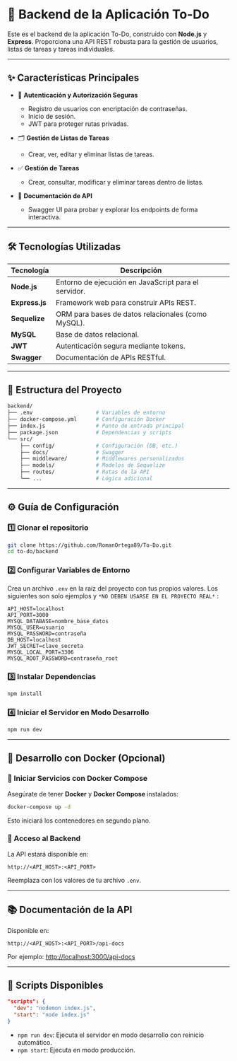 # 📝 Backend de la Aplicación To-Do

Este es el backend de la aplicación To-Do, construido con **Node.js** y **Express**. Proporciona una API REST robusta para la gestión de usuarios, listas de tareas y tareas individuales.

---

## ✨ Características Principales

- 🔐 **Autenticación y Autorización Seguras**

  - Registro de usuarios con encriptación de contraseñas.
  - Inicio de sesión.
  - JWT para proteger rutas privadas.

- 🗂️ **Gestión de Listas de Tareas**

  - Crear, ver, editar y eliminar listas de tareas.

- ✅ **Gestión de Tareas**

  - Crear, consultar, modificar y eliminar tareas dentro de listas.

- 📘 **Documentación de API**
  - Swagger UI para probar y explorar los endpoints de forma interactiva.

---

## 🛠️ Tecnologías Utilizadas

| Tecnología     | Descripción                                          |
| -------------- | ---------------------------------------------------- |
| **Node.js**    | Entorno de ejecución en JavaScript para el servidor. |
| **Express.js** | Framework web para construir APIs REST.              |
| **Sequelize**  | ORM para bases de datos relacionales (como MySQL).   |
| **MySQL**      | Base de datos relacional.                            |
| **JWT**        | Autenticación segura mediante tokens.                |
| **Swagger**    | Documentación de APIs RESTful.                       |

---

## 📂 Estructura del Proyecto

```bash
backend/
├── .env                    # Variables de entorno
├── docker-compose.yml      # Configuración Docker
├── index.js                # Punto de entrada principal
├── package.json            # Dependencias y scripts
└── src/
    ├── config/             # Configuración (DB, etc.)
    ├── docs/               # Swagger
    ├── middleware/         # Middlewares personalizados
    ├── models/             # Modelos de Sequelize
    ├── routes/             # Rutas de la API
    └── ...                 # Lógica adicional
```

---

## ⚙️ Guía de Configuración

### 1️⃣ Clonar el repositorio

```bash
git clone https://github.com/RomanOrtega89/To-Do.git
cd to-do/backend
```

### 2️⃣ Configurar Variables de Entorno

Crea un archivo `.env` en la raíz del proyecto con tus propios valores. Los siguientes son solo ejemplos y `*NO DEBEN USARSE EN EL PROYECTO REAL*` :

```env
API_HOST=localhost
API_PORT=3000
MYSQL_DATABASE=nombre_base_datos
MYSQL_USER=usuario
MYSQL_PASSWORD=contraseña
DB_HOST=localhost
JWT_SECRET=clave_secreta
MYSQL_LOCAL_PORT=3306
MYSQL_ROOT_PASSWORD=contraseña_root
```

### 3️⃣ Instalar Dependencias

```bash
npm install
```

### 4️⃣ Iniciar el Servidor en Modo Desarrollo

```bash
npm run dev
```

---

## 🐳 Desarrollo con Docker (Opcional)

### 🔹 Iniciar Servicios con Docker Compose

Asegúrate de tener **Docker** y **Docker Compose** instalados:

```bash
docker-compose up -d
```

Esto iniciará los contenedores en segundo plano.

### 🔹 Acceso al Backend

La API estará disponible en:

```
http://<API_HOST>:<API_PORT>
```

Reemplaza con los valores de tu archivo `.env`.

---

## 📚 Documentación de la API

Disponible en:

```
http://<API_HOST>:<API_PORT>/api-docs
```

Por ejemplo:
[http://localhost:3000/api-docs](http://localhost:3000/api-docs)

---

## 🧪 Scripts Disponibles

```json
"scripts": {
  "dev": "nodemon index.js",
  "start": "node index.js"
}
```

- `npm run dev`: Ejecuta el servidor en modo desarrollo con reinicio automático.
- `npm start`: Ejecuta en modo producción.


